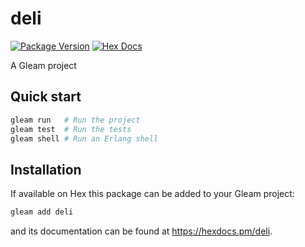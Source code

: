 # deli

[![Package Version](https://img.shields.io/hexpm/v/deli)](https://hex.pm/packages/deli)
[![Hex Docs](https://img.shields.io/badge/hex-docs-ffaff3)](https://hexdocs.pm/deli/)

A Gleam project

## Quick start

```sh
gleam run   # Run the project
gleam test  # Run the tests
gleam shell # Run an Erlang shell
```

## Installation

If available on Hex this package can be added to your Gleam project:

```sh
gleam add deli
```

and its documentation can be found at <https://hexdocs.pm/deli>.
